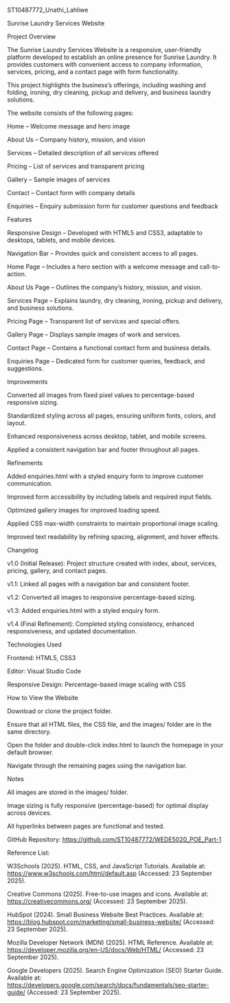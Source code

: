 ST10487772_Unathi_Lahliwe

Sunrise Laundry Services Website 

Project Overview 

The Sunrise Laundry Services Website is a responsive, user-friendly platform developed to establish an online presence for Sunrise Laundry. 
 It provides customers with convenient access to company information, services, pricing, and a contact page with form functionality. 

This project highlights the business’s offerings, including washing and folding, ironing, dry cleaning, pickup and delivery, and business laundry solutions. 

The website consists of the following pages: 

Home – Welcome message and hero image 

About Us – Company history, mission, and vision 

Services – Detailed description of all services offered 

Pricing – List of services and transparent pricing 

Gallery – Sample images of services 

Contact – Contact form with company details 

Enquiries – Enquiry submission form for customer questions and feedback 

Features 

Responsive Design – Developed with HTML5 and CSS3, adaptable to desktops, tablets, and mobile devices. 

Navigation Bar – Provides quick and consistent access to all pages. 

Home Page – Includes a hero section with a welcome message and call-to-action. 

About Us Page – Outlines the company’s history, mission, and vision. 

Services Page – Explains laundry, dry cleaning, ironing, pickup and delivery, and business solutions. 

Pricing Page – Transparent list of services and special offers. 

Gallery Page – Displays sample images of work and services. 

Contact Page – Contains a functional contact form and business details. 

Enquiries Page – Dedicated form for customer queries, feedback, and suggestions. 

Improvements 

Converted all images from fixed pixel values to percentage-based responsive sizing. 

Standardized styling across all pages, ensuring uniform fonts, colors, and layout. 

Enhanced responsiveness across desktop, tablet, and mobile screens. 

Applied a consistent navigation bar and footer throughout all pages. 

Refinements 

Added enquiries.html with a styled enquiry form to improve customer communication. 

Improved form accessibility by including labels and required input fields. 

Optimized gallery images for improved loading speed. 

Applied CSS max-width constraints to maintain proportional image scaling. 

Improved text readability by refining spacing, alignment, and hover effects. 

Changelog 

v1.0 (Initial Release): Project structure created with index, about, services, pricing, gallery, and contact pages. 

v1.1: Linked all pages with a navigation bar and consistent footer. 

v1.2: Converted all images to responsive percentage-based sizing. 

v1.3: Added enquiries.html with a styled enquiry form. 

v1.4 (Final Refinement): Completed styling consistency, enhanced responsiveness, and updated documentation. 

Technologies Used 

Frontend: HTML5, CSS3 

Editor: Visual Studio Code 

Responsive Design: Percentage-based image scaling with CSS

How to View the Website 

Download or clone the project folder. 

Ensure that all HTML files, the CSS file, and the images/ folder are in the same directory. 

Open the folder and double-click index.html to launch the homepage in your default browser. 

Navigate through the remaining pages using the navigation bar. 

Notes 

All images are stored in the images/ folder. 

Image sizing is fully responsive (percentage-based) for optimal display across devices. 

All hyperlinks between pages are functional and tested. 

GitHub Repository: 
 https://github.com/ST10487772/WEDE5020_POE_Part-1 

Reference List: 

W3Schools (2025). HTML, CSS, and JavaScript Tutorials. Available at: https://www.w3schools.com/html/default.asp (Accessed: 23 September 2025). 

Creative Commons (2025). Free-to-use images and icons. Available at: https://creativecommons.org/ (Accessed: 23 September 2025). 

HubSpot (2024). Small Business Website Best Practices. Available at: https://blog.hubspot.com/marketing/small-business-website/ (Accessed: 23 September 2025). 

Mozilla Developer Network (MDN) (2025). HTML Reference. Available at: https://developer.mozilla.org/en-US/docs/Web/HTML/ (Accessed: 23 September 2025). 

Google Developers (2025). Search Engine Optimization (SEO) Starter Guide. Available at: https://developers.google.com/search/docs/fundamentals/seo-starter-guide/ (Accessed: 23 September 2025). 

 
    
